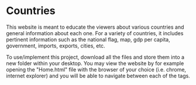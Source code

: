 # Countries

This website is meant to educate the viewers about various countries and general information about each one.
For a variety of countries, it includes pertinent information such as the national flag, map, gdp per capita, government, imports, exports, cities, etc.

To use/implement this project, download all the files and store them into a new folder within your desktop. You may view the website by for example opening the "Home.html" file with the browser of your choice (i.e. chrome, internet explorer) and you will be able to navigate between each of the tags.
